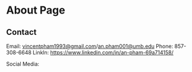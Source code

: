 # About Page

## Contact
Email: vincentpham1993@gmail.com/an.pham001@umb.edu
Phone: 857-308-6648
Linkln: https://www.linkedin.com/in/an-pham-69a714158/

Social Media:
<div>
<a href="#" class="fa fa-facebook"></a>
<a href="#" class="fa fa-twitter"></a>
 </div>
